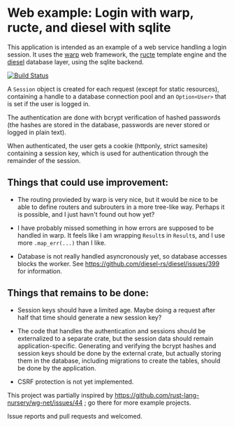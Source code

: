 # Web example: Login with warp, ructe, and diesel with sqlite

This application is intended as an example of a web service handling a login
session.
It uses the [warp](https://crates.io/crates/warp) web framework,
the [ructe](https://crates.io/crates/ructe) template engine and
the [diesel](https://diesel.rs/) database layer, using the sqlite backend.

[![Build Status](https://travis-ci.org/kaj/warp-diesel-ructe-sample.svg?branch=master)](https://travis-ci.org/kaj/warp-diesel-ructe-sample)

A `Session` object is created for each request (except for static resources),
containing a handle to a database connection pool and an `Option<User>` that
is set if the user is logged in.

The authentication are done with bcrypt verification of hashed passwords (the
hashes are stored in the database, passwords are never stored or logged in
plain text).

When authenticated, the user gets a cookie (httponly, strict samesite)
containing a session key, which is used for authentication through the
remainder of the session.

## Things that could use improvement:

* The routing provieded by warp is very nice,
  but it would be nice to be able to define routers and subrouters in a more
  tree-like way.
  Perhaps it is possible, and I just havn't found out how yet?

* I have probably missed something in how errors are supposed to be handled
  in warp.
  It feels like I am wrapping `Result`s in `Result`s, and I use more
  `.map_err(...)` than I like.

* Database is not really handled asyncronously yet, so database accesses
  blocks the worker.
  See https://github.com/diesel-rs/diesel/issues/399 for information.

## Things that remains to be done:

* Session keys should have a limited age.
  Maybe doing a request after half that time should generate a new session
  key?

* The code that handles the authentication and sessions should be
  externalized to a separate crate, but the session data should remain
  application-specific.
  Generating and verifying the bcrypt hashes and session keys should be done
  by the external crate, but actually storing them in the database, including
  migrations to create the tables, should be done by the application.

* CSRF protection is not yet implemented.

This project was partially inspired by
https://github.com/rust-lang-nursery/wg-net/issues/44 ;
go there for more example projects.

Issue reports and pull requests and welcomed.
